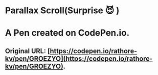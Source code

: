 # Parallax Scroll(Surprise 😈 )

# A Pen created on CodePen.io. 
## Original URL: [https://codepen.io/rathore-kv/pen/GROEZYO](https://codepen.io/rathore-kv/pen/GROEZYO).


